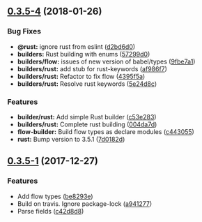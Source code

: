 <a name="0.3.5-4"></a>
## [0.3.5-4](https://github.com/sergeysova/telegram-typings/compare/v0.3.5-1...v0.3.5-4) (2018-01-26)


### Bug Fixes

* **@rust:** ignore rust from eslint ([d2bd6d0](https://github.com/sergeysova/telegram-typings/commit/d2bd6d0))
* **builders:** Rust building with enums ([57299d0](https://github.com/sergeysova/telegram-typings/commit/57299d0))
* **builders/flow:** issues of new version of babel/types ([9fbe7a1](https://github.com/sergeysova/telegram-typings/commit/9fbe7a1))
* **builders/rust:** add stub for rust-keywords ([af986f7](https://github.com/sergeysova/telegram-typings/commit/af986f7))
* **builders/rust:** Refactor to fix flow ([4395f5a](https://github.com/sergeysova/telegram-typings/commit/4395f5a))
* **builders/rust:** Resolve rust keywords ([5e24d8c](https://github.com/sergeysova/telegram-typings/commit/5e24d8c))


### Features

* **builder/rust:** Add simple Rust builder ([c53e283](https://github.com/sergeysova/telegram-typings/commit/c53e283))
* **builders/rust:** Complete rust building ([004da7d](https://github.com/sergeysova/telegram-typings/commit/004da7d))
* **flow-builder:** Build flow types as declare modules ([c443055](https://github.com/sergeysova/telegram-typings/commit/c443055))
* **rust:** Bump version to 3.5.1 ([7d0182d](https://github.com/sergeysova/telegram-typings/commit/7d0182d))



<a name="0.3.5-1"></a>
## [0.3.5-1](https://github.com/sergeysova/telegram-typings/compare/c42d8d8...v0.3.5-1) (2017-12-27)


### Features

* Add flow types ([be8293e](https://github.com/sergeysova/telegram-typings/commit/be8293e))
* Build on travis. Ignore package-lock ([a941277](https://github.com/sergeysova/telegram-typings/commit/a941277))
* Parse fields ([c42d8d8](https://github.com/sergeysova/telegram-typings/commit/c42d8d8))



